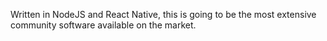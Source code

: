 Written in NodeJS and React Native, this is going to be the most extensive community software available on the market.
